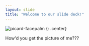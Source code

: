 ```yaml
---
layout: slide
title: "Welcome to our slide deck!"
---
```


![picard-facepalm](https://cloud.githubusercontent.com/assets/16547949/25401008/6f0a5f0c-29c2-11e7-8ade-705cc5e57333.jpg)
{: .center}

How'd you get the picture of me???
